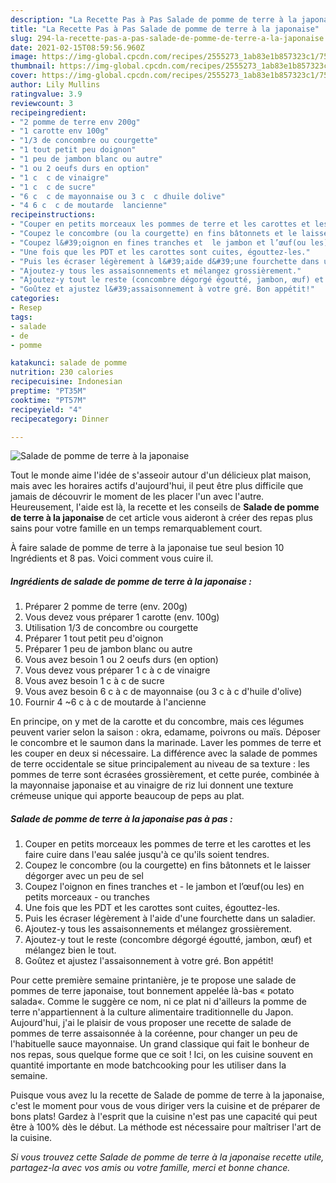 ```yaml
---
description: "La Recette Pas à Pas Salade de pomme de terre à la japonaise"
title: "La Recette Pas à Pas Salade de pomme de terre à la japonaise"
slug: 294-la-recette-pas-a-pas-salade-de-pomme-de-terre-a-la-japonaise
date: 2021-02-15T08:59:56.960Z
image: https://img-global.cpcdn.com/recipes/2555273_1ab83e1b857323c1/751x532cq70/salade-de-pomme-de-terre-a-la-japonaise-photo-principale-de-la-recette.jpg
thumbnail: https://img-global.cpcdn.com/recipes/2555273_1ab83e1b857323c1/751x532cq70/salade-de-pomme-de-terre-a-la-japonaise-photo-principale-de-la-recette.jpg
cover: https://img-global.cpcdn.com/recipes/2555273_1ab83e1b857323c1/751x532cq70/salade-de-pomme-de-terre-a-la-japonaise-photo-principale-de-la-recette.jpg
author: Lily Mullins
ratingvalue: 3.9
reviewcount: 3
recipeingredient:
- "2 pomme de terre env 200g"
- "1 carotte env 100g"
- "1/3 de concombre ou courgette"
- "1 tout petit peu doignon"
- "1 peu de jambon blanc ou autre"
- "1 ou 2 oeufs durs en option"
- "1 c  c de vinaigre"
- "1 c  c de sucre"
- "6 c  c de mayonnaise ou 3 c  c dhuile dolive"
- "4 6 c  c de moutarde  lancienne"
recipeinstructions:
- "Couper en petits morceaux les pommes de terre et les carottes et les faire cuire dans l&#39;eau salée jusqu&#39;à ce qu&#39;ils soient tendres."
- "Coupez le concombre (ou la courgette) en fins bâtonnets et le laisser dégorger avec un peu de sel"
- "Coupez l&#39;oignon en fines tranches et  le jambon et l’œuf(ou les) en petits morceaux ou tranches"
- "Une fois que les PDT et les carottes sont cuites, égouttez-les."
- "Puis les écraser légèrement à l&#39;aide d&#39;une fourchette dans un saladier."
- "Ajoutez-y tous les assaisonnements et mélangez grossièrement."
- "Ajoutez-y tout le reste (concombre dégorgé égoutté, jambon, œuf) et mélangez bien le tout."
- "Goûtez et ajustez l&#39;assaisonnement à votre gré. Bon appétit!"
categories:
- Resep
tags:
- salade
- de
- pomme

katakunci: salade de pomme 
nutrition: 230 calories
recipecuisine: Indonesian
preptime: "PT35M"
cooktime: "PT57M"
recipeyield: "4"
recipecategory: Dinner

---
```



![Salade de pomme de terre à la japonaise](https://img-global.cpcdn.com/recipes/2555273_1ab83e1b857323c1/751x532cq70/salade-de-pomme-de-terre-a-la-japonaise-photo-principale-de-la-recette.jpg)

Tout le monde aime l'idée de s'asseoir autour d'un délicieux plat maison, mais avec les horaires actifs d'aujourd'hui, il peut être plus difficile que jamais de découvrir le moment de les placer l'un avec l'autre. Heureusement, l'aide est là, la recette et les conseils de <strong> Salade de pomme de terre à la japonaise </strong> de cet article vous aideront à créer des repas plus sains pour votre famille en un temps remarquablement court.

<!--inarticleads1-->

À faire salade de pomme de terre à la japonaise tue seul besion 10 Ingrédients et 8 pas. Voici comment vous cuire il.

##### Ingrédients de salade de pomme de terre à la japonaise :

1. Préparer 2 pomme de terre (env. 200g)
1. Vous devez vous préparer 1 carotte (env. 100g)
1. Utilisation 1/3 de concombre ou courgette
1. Préparer 1 tout petit peu d&#39;oignon
1. Préparer 1 peu de jambon blanc ou autre
1. Vous avez besoin 1 ou 2 oeufs durs (en option)
1. Vous devez vous préparer 1 c à c de vinaigre
1. Vous avez besoin 1 c à c de sucre
1. Vous avez besoin 6 c à c de mayonnaise (ou 3 c à c d&#39;huile d&#39;olive)
1. Fournir 4 ~6 c à c de moutarde à l&#39;ancienne


En principe, on y met de la carotte et du concombre, mais ces légumes peuvent varier selon la saison : okra, edamame, poivrons ou maïs. Déposer le concombre et le saumon dans la marinade. Laver les pommes de terre et les couper en deux si nécessaire. La différence avec la salade de pommes de terre occidentale se situe principalement au niveau de sa texture : les pommes de terre sont écrasées grossièrement, et cette purée, combinée à la mayonnaise japonaise et au vinaigre de riz lui donnent une texture crémeuse unique qui apporte beaucoup de peps au plat. 

<!--inarticleads2-->

##### Salade de pomme de terre à la japonaise pas à pas :

1. Couper en petits morceaux les pommes de terre et les carottes et les faire cuire dans l&#39;eau salée jusqu&#39;à ce qu&#39;ils soient tendres.
1. Coupez le concombre (ou la courgette) en fins bâtonnets et le laisser dégorger avec un peu de sel
1. Coupez l&#39;oignon en fines tranches et  - le jambon et l’œuf(ou les) en petits morceaux - ou tranches
1. Une fois que les PDT et les carottes sont cuites, égouttez-les.
1. Puis les écraser légèrement à l&#39;aide d&#39;une fourchette dans un saladier.
1. Ajoutez-y tous les assaisonnements et mélangez grossièrement.
1. Ajoutez-y tout le reste (concombre dégorgé égoutté, jambon, œuf) et mélangez bien le tout.
1. Goûtez et ajustez l&#39;assaisonnement à votre gré. Bon appétit!


Pour cette première semaine printanière, je te propose une salade de pommes de terre japonaise, tout bonnement appelée là-bas « potato salada«. Comme le suggère ce nom, ni ce plat ni d&#39;ailleurs la pomme de terre n&#39;appartiennent à la culture alimentaire traditionnelle du Japon. Aujourd&#39;hui, j&#39;ai le plaisir de vous proposer une recette de salade de pommes de terre assaisonnée à la coréenne, pour changer un peu de l&#39;habituelle sauce mayonnaise. Un grand classique qui fait le bonheur de nos repas, sous quelque forme que ce soit ! Ici, on les cuisine souvent en quantité importante en mode batchcooking pour les utiliser dans la semaine. 

<!--inarticleads1-->

<p>
Puisque vous avez lu la recette de Salade de pomme de terre à la japonaise, c'est le moment pour vous de vous diriger vers la cuisine et de préparer de bons plats! Gardez à l'esprit que la cuisine n'est pas une capacité qui peut être à 100% dès le début. La méthode est nécessaire pour maîtriser l'art de la cuisine.
</p>

<p>
<i>Si vous trouvez cette Salade de pomme de terre à la japonaise recette utile, partagez-la avec vos amis ou votre famille, merci et bonne chance.</i>
</p>
